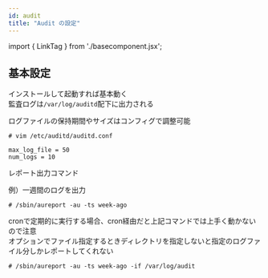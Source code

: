 ```yaml
---
id: audit
title: "Audit の設定"
---
```

import { LinkTag } from './basecomponent.jsx';

## 基本設定
インストールして起動すれば基本動く  
監査ログは`/var/log/auditd`配下に出力される  

ログファイルの保持期間やサイズはコンフィグで調整可能  

```
# vim /etc/auditd/auditd.conf

max_log_file = 50
num_logs = 10
```

レポート出力コマンド  

例）一週間のログを出力

```
# /sbin/aureport -au -ts week-ago
```

cronで定期的に実行する場合、cron経由だと上記コマンドでは上手く動かないので注意  
オプションでファイル指定するときディレクトリを指定しないと指定のログファイル分しかレポートしてくれない  

```
# /sbin/aureport -au -ts week-ago -if /var/log/audit
```